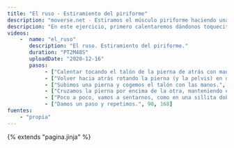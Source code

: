 ```yaml
---
title: "El ruso - Estiramiento del piriforme"
description: "moverse.net - Estiramos el músculo piriforme haciendo una sillita"
descripcion: "En este ejercicio, primero calentaremos dándonos toquecitos en el talón con la mano contraria. Después estiraremos el músculo piriforme, el cuál puede provocar dolor si está muy contraido."
videos: 
    -  name: "el_ruso"
       description: "El ruso. Estiramiento del piriforme."
       duration: "PT2M48S"
       uploadDate: "2020-12-16"
       pasos:
            - ["Calentar tocando el talón de la pierna de atrás con mano contraria.", 1, 44]       
            - ["Volver hacia atrás rotando la pierna (y la pelvis) en dirección contraria a la anterior.", 44, 78]
            - ["Subimos una pierna y cogemos el talón con las manos.", 78, 85]      
            - ["Cruzamos la pierna por encima de la otra, manteniendo el equilibrio.", 78, 88]
            - ["Poco a poco, vamos a sentarnos, como en una sillita doblando la pierna de apoyo.", 88, 90]
            - ["Damos un paso y repetimos.", 90, 168]            
fuentes:
    - "propia"
---
```

{% extends "pagina.jinja" %}